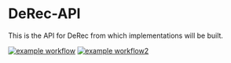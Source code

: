 # DeRec-API

This is the API for DeRec from which implementations will be built.

[![example workflow](https://github.com/the-building-blocks/derec-api-java/actions/workflows/maven.yml/badge.svg 'Build Status')](https://github.com/The-Building-Blocks/derec-api-java/actions)
[![example workflow2](https://github.com/the-building-blocks/derec-api-java/actions/workflows/package.yml/badge.svg 'Package Status')](https://github.com/The-Building-Blocks/derec-api-java/actions)
